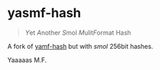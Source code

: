 # yasmf-hash

> *Y*et *A*nother *S*mol *M*ulit*F*ormat Hash

A fork of [yamf-hash](https://github.com/bamboo-rs/yamf-hash) but with _smol_ 256bit hashes.

Yaaaaas M.F.
